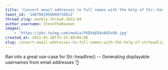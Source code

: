 ```yaml
---
title: 'Convert email addresses to full names with the help of Str::headline()'
tweet_id: '1487081950900736012'
thread_slug: weekly-thread-2022-04
author_username: SteveTheBauman
images:
    - 'https://pbs.twimg.com/media/FKDXqE8XoAU5xO8.jpg'
created_at: 2022-01-28T15:15:40+00:00
slug: convert-email-addresses-to-full-names-with-the-help-of-strheadline
---
```

Ran into a great use-case for Str::headline() -- Generating displayable usernames from email addresses 👌